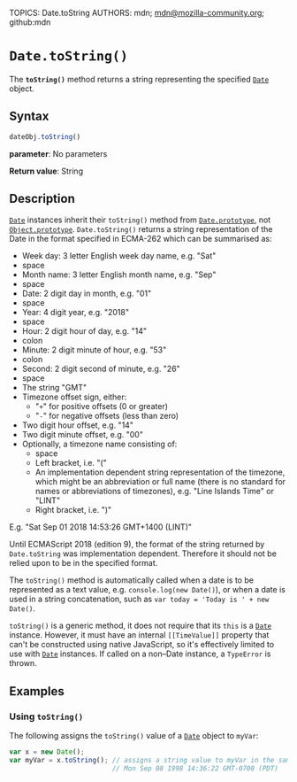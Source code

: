 TOPICS: Date.toString
AUTHORS: mdn; mdn@mozilla-community.org; github:mdn

# `Date.toString()`

The **`toString()`** method returns a string representing the specified
[`Date`](/en/webfrontend/Date) object.

## Syntax

```javascript
dateObj.toString()
```

**parameter**: No parameters

**Return value**: String

## Description

[`Date`](/en/webfrontend/Date) instances inherit their `toString()` method from [`Date.prototype`](/en/webfrontend/Date),
not [`Object.prototype`](/en/webfrontend/Object). `Date.toString()` returns a string
representation of the Date in the format specified in ECMA-262 which can be summarised as:

- Week day: 3 letter English week day name, e.g. "Sat"
- space
- Month name: 3 letter English month name, e.g. "Sep"
- space
- Date: 2 digit day in month, e.g. "01"
- space
- Year: 4 digit year, e.g. "2018"
- space
- Hour: 2 digit hour of day, e.g. "14"
- colon
- Minute: 2 digit minute of hour, e.g. "53"
- colon
- Second: 2 digit second of minute, e.g. "26"
- space
- The string "GMT"
- Timezone offset sign, either:
    - "`+`" for positive offsets (0 or greater)
    - "`-`" for negative offsets (less than zero)
- Two digit hour offset, e.g. "14"
- Two digit minute offset, e.g. "00"
- Optionally, a timezone name consisting of:
    - space
    - Left bracket, i.e. "("
    - An implementation dependent string representation of the timezone, which might be an
      abbreviation or full name (there is no standard for names or abbreviations of timezones),
      e.g. "Line Islands Time" or "LINT"
    - Right bracket, i.e. ")"

E.g. "Sat Sep 01 2018 14:53:26 GMT+1400 (LINT)"

Until ECMAScript 2018 (edition 9), the format of the string returned by `Date.toString` was
implementation dependent. Therefore it should not be relied upon to be in the specified format.

The `toString()` method is automatically called when a date is to be represented as a text value, e.g.
`console.log(new Date()`), or when a date is used in a string concatenation, such as
`var today = 'Today is ' + new Date()`.

`toString()` is a generic method, it does not require that its `this` is a [`Date`](/en/webfrontend/Date)
instance. However, it must have an internal `[[TimeValue]]` property that can't be constructed
using native JavaScript, so it's effectively limited to use with [`Date`](/en/webfrontend/Date)
instances. If called on a non–Date instance, a `TypeError` is thrown.

## Examples

### Using `toString()`

The following assigns the `toString()` value of a [`Date`](/en/webfrontend/Date) object to `myVar`:

```javascript
var x = new Date();
var myVar = x.toString(); // assigns a string value to myVar in the same format as:
                          // Mon Sep 08 1998 14:36:22 GMT-0700 (PDT)
```
